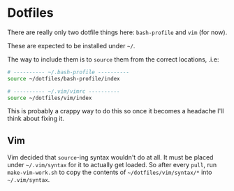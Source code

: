 # Dotfiles

There are really only two dotfile things here: `bash-profile` and `vim` (for now).

These are expected to be installed under `~/`.

The way to include them is to `source` them from the correct locations, .i.e:
```sh
# ---------- ~/.bash-profile ----------
source ~/dotfiles/bash-profile/index

# ---------- ~/.vim/vimrc ----------
source ~/dotfiles/vim/index
```

This is probably a crappy way to do this so once it becomes a headache I'll think about fixing it.

## Vim
Vim decided that `source`-ing syntax wouldn't do at all. It must be placed under `~/.vim/syntax` for it to actually get loaded. So after every `pull`, run `make-vim-work.sh` to copy the contents of `~/dotfiles/vim/syntax/*` into `~/.vim/syntax`.
